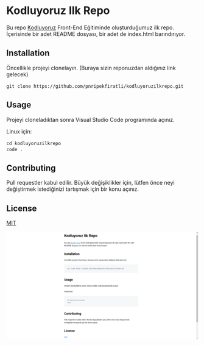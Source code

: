 # Kodluyoruz Ilk Repo

Bu repo [Kodluyoruz](https://www.kodluyoruz.org/) Front-End Eğitiminde oluşturduğumuz ilk repo. İçerisinde bir adet README dosyası, bir adet de index.html barındırıyor.

## Installation

Öncellikle projeyi clonelayın. (Buraya sizin reponuzdan aldığınız link gelecek)

```
git clone https://github.com/pnripekfiratli/kodluyoruzilkrepo.git 
```

## Usage

Projeyi cloneladıktan sonra Visual Studio Code programında açınız.

Linux için:

```
cd kodluyoruzilkrepo
code .
```

## Contributing

Pull requestler kabul edilir. Büyük değişiklikler için, lütfen önce neyi değiştirmek istediğinizi tartışmak için bir konu açınız.

## License

[MIT](https://choosealicense.com/licenses/mit/)

![Proje Resmi](https://raw.githubusercontent.com/Kodluyoruz/taskforce/main/git/odev1/figures/markdown.png)